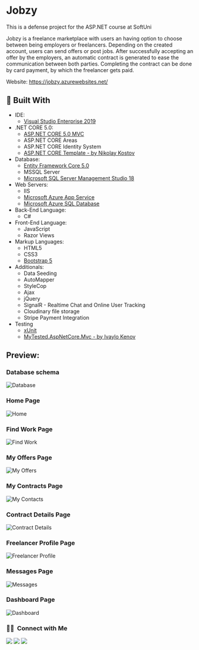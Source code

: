 # Jobzy
This is a defense project for the ASP.NET course at SoftUni<br>

Jobzy is a freelance marketplace with users an having option to choose between being employers or freelancers. Depending on the created account, users can send offers or post jobs. After successfully accepting an offer by the employers, an automatic contract is generated to ease the communication between both parties. Completing the contract can be done by card payment, by which the freelancer gets paid. <br/>

Website: https://jobzy.azurewebsites.net/ <br/>

 🔨 Built With
 --
 
- IDE:
  - [Visual Studio Enterprise 2019](https://visualstudio.microsoft.com/vs/ "Visual Studio Enterprise 2019")
- .NET CORE 5.0:
  - [ASP.NET CORE 5.0 MVC](https://docs.microsoft.com/en-us/aspnet/core/tutorials/first-mvc-app/start-mvc?view=aspnetcore-5.0&tabs=visual-studio "ASP.NET CORE 5.0 MVC")
  - ASP.NET CORE Areas
  - ASP.NET CORE Identity System
  - [ASP.NET CORE Template - by Nikolay Kostov](https://github.com/NikolayIT/ASP.NET-Core-Template "ASP.NET CORE Template - by Nikolay Kostov")
- Database:
  - [Entity Framework Core 5.0](https://docs.microsoft.com/en-us/ef/ "Entity Framework Core 5.0")
  - MSSQL Server
  - [Microsoft SQL Server Management Studio 18](https://cloudblogs.microsoft.com/sqlserver/2019/04/24/sql-server-management-studio-ssms-18-0-released-for-general-availability/, "Microsoft SQL Server Management Studio 18")
- Web Servers:
  - IIS
  - [Microsoft Azure App Service](https://azure.microsoft.com/en-us/services/app-service/ "Microsoft Ezure App Service")
  - [Microsoft Azure SQL Database](https://azure.microsoft.com/en-us/products/azure-sql/database/ "Azure SQL Database")
- Back-End Language:
  - C#
- Front-End Language:
  - JavaScript
  - Razor Views
- Markup Languages:
  - HTML5
  - CSS3
  - [Bootstrap 5](https://getbootstrap.com/docs/5.1/getting-started/introduction/ "Bootstrap 5")
- Additionals:
  - Data Seeding
  - AutoMapper
  - StyleCop
  - Ajax
  - jQuery
  - SignalR - Realtime Chat and Online User Tracking
  - Cloudinary file storage
  - Stripe Payment Integration
- Testing
  - [xUnit](https://xunit.net/ "xUnit")
  - [MyTested.AspNetCore.Mvc - by Ivaylo Kenov](https://github.com/ivaylokenov/MyTested.AspNetCore.Mvc/ "MyTested.AspNetCore.Mvc - by Ivaylo Kenov")

## Preview:

### Database schema
![Database](https://i.postimg.cc/G3Zsb4hF/Screenshot-51.png)

### Home Page
![Home](https://i.postimg.cc/WpJhYs6h/Screenshot-52.png)

### Find Work Page
![Find Work](https://i.postimg.cc/L8m5sLd1/Screenshot-53.png)

### My Offers Page
![My Offers](https://i.postimg.cc/J0b7r4Px/Screenshot-54.png)

### My Contracts Page
![My Contacts](https://i.postimg.cc/gJFfYyQ9/Screenshot-55.png)

### Contract Details Page
![Contract Details](https://i.postimg.cc/3wMLp8Bm/Screenshot-56.png)

### Freelancer Profile Page
![Freelancer Profile](https://i.postimg.cc/cHxBMr8g/Screenshot-57.png)

### Messages Page 
![Messages](https://i.postimg.cc/pr7QHCcz/Screenshot-58.png)

### Dashboard Page 
![Dashboard](https://i.postimg.cc/LsRt2nDC/Screenshot-59.png)

### 🤝🏻  &nbsp;Connect with Me

<a href="https://tonsan-1.web.app/"><img src="https://img.shields.io/badge/portoflio-tonsan--1-blue"/></a>
<a href="https://www.linkedin.com/in/tonsan1/"><img src="https://img.shields.io/badge/-tonsan--1-0A66C2?style=flat&logo=linkedin&logoColor=white"/></a>
<a href="mailto:tonsan221@gmail.com"><img src="https://img.shields.io/badge/-tonsan221@gmail.com-EA4335?style=flat&logo=gmail&logoColor=white"/></a>
